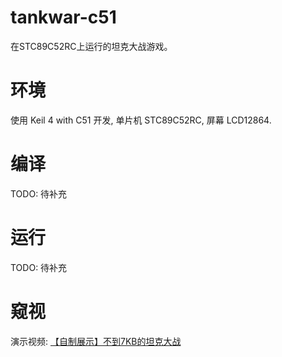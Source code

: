 # tankwar-c51

在STC89C52RC上运行的坦克大战游戏。

# 环境

使用 Keil 4 with C51 开发, 单片机 STC89C52RC, 屏幕 LCD12864.

# 编译

TODO: 待补充

# 运行

TODO: 待补充

# 窥视

演示视频: [【自制展示】不到7KB的坦克大战](http://www.bilibili.com/video/av14477895)
